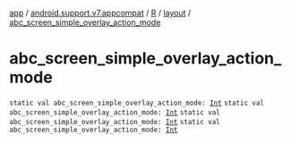 [app](../../../index.md) / [android.support.v7.appcompat](../../index.md) / [R](../index.md) / [layout](index.md) / [abc_screen_simple_overlay_action_mode](.)

# abc_screen_simple_overlay_action_mode

`static val abc_screen_simple_overlay_action_mode: `[`Int`](https://kotlinlang.org/api/latest/jvm/stdlib/kotlin/-int/index.html)
`static val abc_screen_simple_overlay_action_mode: `[`Int`](https://kotlinlang.org/api/latest/jvm/stdlib/kotlin/-int/index.html)
`static val abc_screen_simple_overlay_action_mode: `[`Int`](https://kotlinlang.org/api/latest/jvm/stdlib/kotlin/-int/index.html)
`static val abc_screen_simple_overlay_action_mode: `[`Int`](https://kotlinlang.org/api/latest/jvm/stdlib/kotlin/-int/index.html)